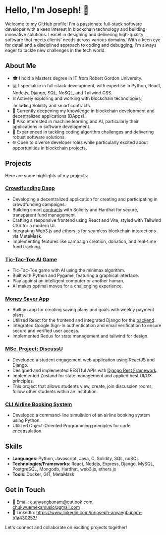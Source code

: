 # Hello, I'm Joseph! 👋

Welcome to my GitHub profile! 
I'm a passionate full-stack software developer with a keen interest in blockchain technology and building innovative solutions. I excel in designing and delivering high-quality software that meets clients' needs across various domains. With a keen eye for detail and a disciplined approach to coding and debugging, I'm always eager to tackle new challenges in the tech world.

## About Me

- 🎓 I hold a Masters degree in IT from Robert Gordon University.
- 💻 I specialize in full-stack development, with expertise in Python, React, Node.js, Django, SQL, NoSQL, and Tailwind CSS.
- ⛓️ Actively exploring and working with blockchain technologies, including Solidity and smart contracts.
- 🌱 Currently deepening my knowledge in blockchain development and decentralized applications (DApps).
- 🤖 Also interested in machine learning and AI, particularly their applications in software development.
- 🔧 Experienced in tackling coding algorithm challenges and delivering robust software solutions.
- 🌐 Open to diverse developer roles while particularly excited about opportunities in blockchain projects.

## Projects

Here are some highlights of my projects:
### [Crowdfunding Dapp](https://github.com/Chukwuemekamusic/crowdfunding_dapp)

- Developing a decentralized application for creating and participating in crowdfunding campaigns.
- Building smart [contracts](https://github.com/Chukwuemekamusic/crowdfunding_dapp/blob/master/my_web3/contracts/CrowdFunding.sol) with Solidity and Hardhat for secure, transparent fund management.
- Crafting a responsive frontend using React and Vite, styled with Tailwind CSS for a modern UI.
- Integrating Web3.js and ethers.js for seamless blockchain interactions via MetaMask.
- Implementing features like campaign creation, donation, and real-time fund tracking.


### [Tic-Tac-Toe AI Game](https://github.com/Chukwuemekamusic/tictactoe_AI)
- Tic-Tac-Toe game with AI using the minimax algorithm.
- Built with Python and Pygame, featuring a graphical interface.
- Play against an intelligent computer or another human.
- AI makes optimal moves for a challenging experience.


### [Money Saver App](https://github.com/Chukwuemekamusic/money-saver-app)

- Built an app for creating saving plans and goals with weekly payment plans.
- Utilized React for the frontend and integrated Django for the [backend](https://github.com/Chukwuemekamusic/backend-money-saver-app).
- Integrated Google Sign-In authentication and email verification to ensure secure and verified user access.
- Implemented Redux for state management and tailwind for design.


### [MSc. Project: DiscussU](https://github.com/Chukwuemekamusic/DiscussU-react_frontend)

- Developed a student engagement web application using ReactJS and Django.
- Designed and implemented RESTful APIs with [Django Rest Framework](https://github.com/Chukwuemekamusic/DiscussU).
- Implemented Zustand for state management and applied best UI/UX principles.
- This project that allows students view, create, join discussion rooms, follow other students within an institution.


### [CLI Airline Booking System](https://github.com/Chukwuemekamusic/XYZ_AIRLINE_BOOKING)

- Developed a command-line simulation of an airline booking system using Python.
- Utilized Object-Oriented Programming principles for code encapsulation.

## Skills

- **Languages**: Python, Javascript, Java, C, Solidity, SQL, noSQL
- **Technologies/Frameworks**: React, Nodejs, Express, Django, MySQL, PostgreSQL, Mongodb, Hardhat, web3.js, ethers.js
- **Tools**: Docker, GIT, MetaMask

## Get in Touch

- 📧 Email: e.anyaegbunam@outlook.com, chukwuemekamusic@gmail.com
- 💼 LinkedIn: https://www.linkedin.com/in/joseph-anyaegbunam-b1a430253/

Let's connect and collaborate on exciting projects together!

